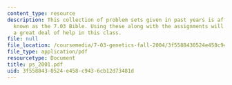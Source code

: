 ```yaml
---
content_type: resource
description: This collection of problem sets given in past years is affectionately
  known as the 7.03 Bible. Using these along with the assignments will give the student
  a great deal of help in this class.
file: null
file_location: /coursemedia/7-03-genetics-fall-2004/3f5588430524e458c9436cb12d73481d_ps_2001.pdf
file_type: application/pdf
resourcetype: Document
title: ps_2001.pdf
uid: 3f558843-0524-e458-c943-6cb12d73481d
---
```

